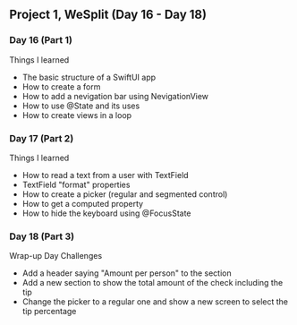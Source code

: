 ## Project 1, WeSplit (Day 16 - Day 18)

### Day 16 (Part 1)
Things I learned 
- The basic structure of a SwiftUI app 
- How to create a form 
- How to add a nevigation bar using NevigationView
- How to use @State and its uses
- How to create views in a loop 

### Day 17 (Part 2) 
Things I learned 
- How to read a text from a user with TextField 
- TextField "format" properties
- How to create a picker (regular and segmented control)
- How to get a computed property
- How to hide the keyboard using @FocusState

### Day 18 (Part 3) 
Wrap-up Day Challenges 
- Add a header saying "Amount per person" to the section 
- Add a new section to show the total amount of the check including the tip 
- Change the picker to a regular one and show a new screen to select the tip percentage
